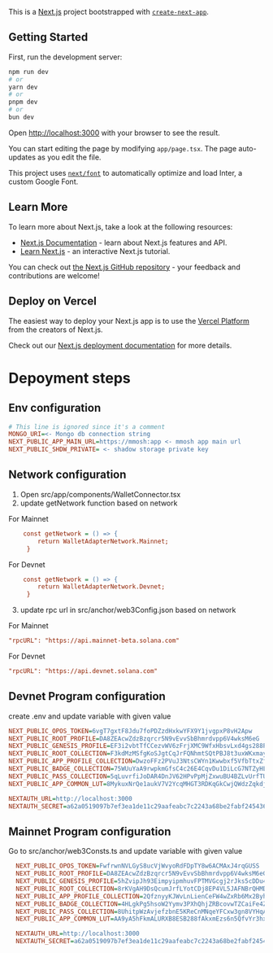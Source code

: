 This is a [Next.js](https://nextjs.org/) project bootstrapped with [`create-next-app`](https://github.com/vercel/next.js/tree/canary/packages/create-next-app).

## Getting Started

First, run the development server:

```bash
npm run dev
# or
yarn dev
# or
pnpm dev
# or
bun dev
```

Open [http://localhost:3000](http://localhost:3000) with your browser to see the result.

You can start editing the page by modifying `app/page.tsx`. The page auto-updates as you edit the file.

This project uses [`next/font`](https://nextjs.org/docs/basic-features/font-optimization) to automatically optimize and load Inter, a custom Google Font.

## Learn More

To learn more about Next.js, take a look at the following resources:

- [Next.js Documentation](https://nextjs.org/docs) - learn about Next.js features and API.
- [Learn Next.js](https://nextjs.org/learn) - an interactive Next.js tutorial.

You can check out [the Next.js GitHub repository](https://github.com/vercel/next.js/) - your feedback and contributions are welcome!

## Deploy on Vercel

The easiest way to deploy your Next.js app is to use the [Vercel Platform](https://vercel.com/new?utm_medium=default-template&filter=next.js&utm_source=create-next-app&utm_campaign=create-next-app-readme) from the creators of Next.js.

Check out our [Next.js deployment documentation](https://nextjs.org/docs/deployment) for more details.

# Depoyment steps

## Env configuration
```ini
# This line is ignored since it's a comment
MONGO_URI=<- Mongo db connection string
NEXT_PUBLIC_APP_MAIN_URL=https://mmosh:app <- mmosh app main url
NEXT_PUBLIC_SHDW_PRIVATE= <- shadow storage private key
```

## Network configuration

1. Open src/app/components/WalletConnector.tsx
2. update getNetwork function based on network

For Mainnet
```ini
    const getNetwork = () => {
        return WalletAdapterNetwork.Mainnet;
     }
```

For Devnet
```ini
    const getNetwork = () => {
        return WalletAdapterNetwork.Devnet;
     }
```

3. update rpc url in src/anchor/web3Config.json based on network

For Mainnet
```ini
"rpcURL": "https://api.mainnet-beta.solana.com"
```

For Devnet
```ini
"rpcURL": "https://api.devnet.solana.com"
```


## Devnet Program configuration

create .env  and update variable with given value
```ini
NEXT_PUBLIC_OPOS_TOKEN=6vgT7gxtF8Jdu7foPDZzdHxkwYFX9Y1jvgpxP8vH2Apw
NEXT_PUBLIC_ROOT_PROFILE=DA8ZEAcwZdzBzqrcr5N9vEvvSbBhmrdvpp6V4wksM6eG
NEXT_PUBLIC_GENESIS_PROFILE=EF3i2vbtTfCCezvWV6zFrjXMC9WfxHbsvLxd4gs288Pt
NEXT_PUBLIC_ROOT_COLLECTION=F3kdMzMSfgKoSJgtCqJrFQNhmtSQtPBJ8t3uxWKxmayi
NEXT_PUBLIC_APP_PROFILE_COLLECTION=DwzoFFz2PVuJ3NtsCWYn1Kwwbxf5VfbTtxZfTMt2cDLx
NEXT_PUBLIC_BADGE_COLLECTION=75WUuYaA9rwpkmGfsC4c26E4CqvDu1DiLcG7NTZyHLpm
NEXT_PUBLIC_PASS_COLLECTION=5qLuvrfiJoDAR4DnJV62HPvPpMjZxwuBU4BZLvUrfTUh
NEXT_PUBLIC_APP_COMMON_LUT=8MykuxNrQe1aukV7V2YcqMHGT3RDKqGkCwjQWdzZqkdj

NEXTAUTH_URL=http://localhost:3000
NEXTAUTH_SECRET=a62a0519097b7ef3ea1de11c29aafeabc7c2243a68be2fabf2454360833308d3

```


## Mainnet Program configuration

Go to src/anchor/web3Consts.ts and update variable with given value
```ini
  NEXT_PUBLIC_OPOS_TOKEN=FwfrwnNVLGyS8ucVjWvyoRdFDpTY8w6ACMAxJ4rqGUSS
  NEXT_PUBLIC_ROOT_PROFILE=DA8ZEAcwZdzBzqrcr5N9vEvvSbBhmrdvpp6V4wksM6eG
  NEXT_PUBLIC_GENESIS_PROFILE=5hZvipJh93EimpyipmhuvFPTMVGcgj2rJks5cDDu48ts
  NEXT_PUBLIC_ROOT_COLLECTION=8rKVgAH9DsQcumJrfLYotCDj8EP4VL5JAFNBrQHMDozh
  NEXT_PUBLIC_APP_PROFILE_COLLECTION=2QfznyyKJWvLnLienCeFW4wZxRb6Mx2ByhRdgZGQCp9u
  NEXT_PUBLIC_BADGE_COLLECTION=4HLgkPg5hsoW2Yymv3PXhQhjZRBcovwTZCaiFe4ZHUoA
  NEXT_PUBLIC_PASS_COLLECTION=8UhitpWzAvjefzbnE5KReCnMNqeYFCxw3gn8VYHqAJxk
  NEXT_PUBLIC_APP_COMMON_LUT=AA9yA5hFkmALURXB8ESB288fAkxmEzs6n5QfvYr3hxty

  NEXTAUTH_URL=http://localhost:3000
  NEXTAUTH_SECRET=a62a0519097b7ef3ea1de11c29aafeabc7c2243a68be2fabf2454360833308d3
```
